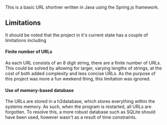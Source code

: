 This is a basic URL shortner written in Java using the Spring.js framework.

## Limitations
It should be noted that the project in it's current state has a couple of limitations including 
#### Finite number of URLs
As each URL consists of an 8 digit string, there are a finite number of URLs. This could be solved by allowing for larger, varying lengths of strings, at the cost of both added complexity and less concise URLs. As the purpose of this project was more a fun weekend thing, this limitation was ignored.

#### Use of memory-based database
The URLs are stored in a h2database, which stores everything within the systems memory. As such, when the program is restarted, all URLs are forgotten. To resolve this, a more robust database such as SQLite should have been used, however wasn't as a result of time constraints.
